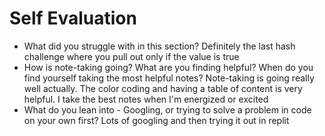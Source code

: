 # Self Evaluation

- What did you struggle with in this section?
Definitely the last hash challenge where you pull out only if the value is true
- How is note-taking going? What are you finding helpful? When do you find yourself taking the most helpful notes?
Note-taking is going really well actually. The color coding and having a table of content is very helpful. I take the best notes when I'm energized or excited
- What do you lean into - Googling, or trying to solve a problem in code on your own first?
Lots of googling and then trying it out in replit

